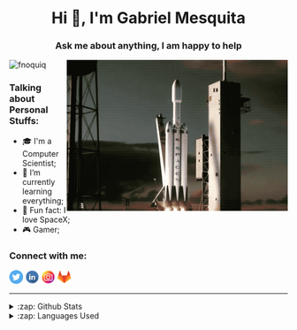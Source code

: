 <h1 align="center">Hi 👋, I'm Gabriel Mesquita</h1>
<h3 align="center">Ask me about anything, I am happy to help</h3>

<img align="right" alt="rocket" width="400px" src="https://github.com/fnoquiq/fnoquiq/blob/master/.github/assets/rocket.gif"/>

<p align="left"> <img src="https://komarev.com/ghpvc/?username=fnoquiq" alt="fnoquiq" /> </p>

### Talking about Personal Stuffs:

- 🎓 I'm a Computer Scientist;
- 🚀 I’m currently learning everything;
- 🔭 Fun fact: I love SpaceX;
- 🎮 Gamer;

### Connect with me:

[<img alt="twitter | Twitter" width="25px" src="https://github.com/fnoquiq/fnoquiq/blob/master/.github/assets/twitter.png" />][twitter]
[<img alt="linkedin | LinkedIn" width="25px" src="https://github.com/fnoquiq/fnoquiq/blob/master/.github/assets/linkedin.png" />][linkedin]
[<img alt="instagram | Instagram" width="25px" src="https://github.com/fnoquiq/fnoquiq/blob/master/.github/assets/instagram.png" />][instagram]
[<img alt="gitlab | Instagram" width="25px" src="https://github.com/fnoquiq/fnoquiq/blob/master/.github/assets/gitlab.png" />][gitlab]

[twitter]: https://twitter.com/fnoquiq
[linkedin]: https://www.linkedin.com/in/gabriel-mesquita-555305181/
[instagram]: https://www.instagram.com/gabrielmesquita01
[gitlab]: https://gitlab.com/fnoquiq

---

<details>
  <summary>:zap: Github Stats</summary>
  <img src="https://github-readme-stats.vercel.app/api?username=fnoquiq&&show_icons=true&title_color=222222&icon_color=03A87C&text_color=333333&bg_color=ffffff">
</details>

<details>
  <summary>:zap: Languages Used</summary>
  <img src="https://github-readme-stats.vercel.app/api/top-langs/?username=fnoquiq&layout=compact&bg_color=ffffff&text_color=333333">
</details>